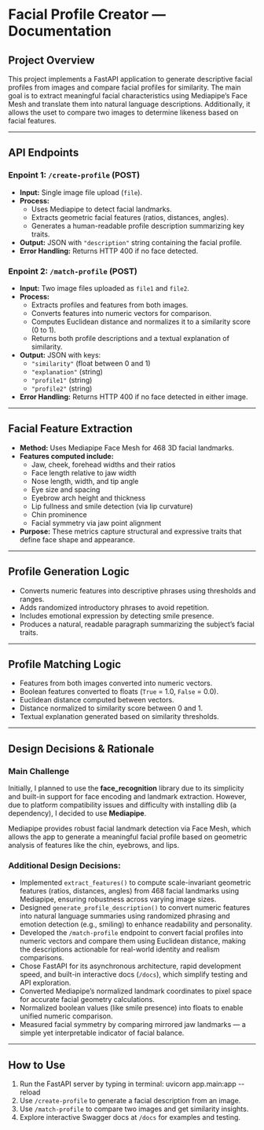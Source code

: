 # Facial Profile Creator — Documentation

## Project Overview

This project implements a FastAPI application to generate descriptive facial profiles from images and compare facial profiles for similarity. The main goal is to extract meaningful facial characteristics using Mediapipe’s Face Mesh and translate them into natural language descriptions. Additionally, it allows the uset to compare two images to determine likeness based on facial features.

---

## API Endpoints

### Enpoint 1: `/create-profile` (POST)

- **Input:** Single image file upload (`file`).  
- **Process:**  
  - Uses Mediapipe to detect facial landmarks.  
  - Extracts geometric facial features (ratios, distances, angles).  
  - Generates a human-readable profile description summarizing key traits.  
- **Output:** JSON with `"description"` string containing the facial profile.  
- **Error Handling:** Returns HTTP 400 if no face detected.

### Enpoint 2: `/match-profile` (POST)

- **Input:** Two image files uploaded as `file1` and `file2`.  
- **Process:**  
  - Extracts profiles and features from both images.  
  - Converts features into numeric vectors for comparison.  
  - Computes Euclidean distance and normalizes it to a similarity score (0 to 1).  
  - Returns both profile descriptions and a textual explanation of similarity.  
- **Output:** JSON with keys:  
  - `"similarity"` (float between 0 and 1)  
  - `"explanation"` (string)  
  - `"profile1"` (string)  
  - `"profile2"` (string)  
- **Error Handling:** Returns HTTP 400 if no face detected in either image.

---

## Facial Feature Extraction

- **Method:** Uses Mediapipe Face Mesh for 468 3D facial landmarks.  
- **Features computed include:**  
  - Jaw, cheek, forehead widths and their ratios  
  - Face length relative to jaw width  
  - Nose length, width, and tip angle  
  - Eye size and spacing  
  - Eyebrow arch height and thickness  
  - Lip fullness and smile detection (via lip curvature)  
  - Chin prominence  
  - Facial symmetry via jaw point alignment  
- **Purpose:** These metrics capture structural and expressive traits that define face shape and appearance.

---

## Profile Generation Logic

- Converts numeric features into descriptive phrases using thresholds and ranges.  
- Adds randomized introductory phrases to avoid repetition.  
- Includes emotional expression by detecting smile presence.  
- Produces a natural, readable paragraph summarizing the subject’s facial traits.

---

## Profile Matching Logic

- Features from both images converted into numeric vectors.  
- Boolean features converted to floats (`True` = 1.0, `False` = 0.0).  
- Euclidean distance computed between vectors.  
- Distance normalized to similarity score between 0 and 1.  
- Textual explanation generated based on similarity thresholds.

---

## Design Decisions & Rationale

### Main Challenge

Initially, I planned to use the **face_recognition** library due to its simplicity and built-in support for face encoding and landmark extraction. However, due to platform compatibility issues and difficulty with installing dlib (a dependency), I decided to use **Mediapipe**.

Mediapipe provides robust facial landmark detection via Face Mesh, which allows the app to generate a meaningful facial profile based on geometric analysis of features like the chin, eyebrows, and lips.

### Additional Design Decisions:

- Implemented `extract_features()` to compute scale-invariant geometric features (ratios, distances, angles) from 468 facial landmarks using Mediapipe, ensuring robustness across varying image sizes.
- Designed `generate_profile_description()` to convert numeric features into natural language summaries using randomized phrasing and emotion detection (e.g., smiling) to enhance readability and personality.
- Developed the `/match-profile` endpoint to convert facial profiles into numeric vectors and compare them using Euclidean distance, making the descriptions actionable for real-world identity and realism comparisons.
- Chose FastAPI for its asynchronous architecture, rapid development speed, and built-in interactive docs (`/docs`), which simplify testing and API exploration.
- Converted Mediapipe’s normalized landmark coordinates to pixel space for accurate facial geometry calculations.
- Normalized boolean values (like smile presence) into floats to enable unified numeric comparison.
- Measured facial symmetry by comparing mirrored jaw landmarks — a simple yet interpretable indicator of facial balance.

---

## How to Use

1. Run the FastAPI server by typing in terminal: uvicorn app.main:app --reload
2. Use `/create-profile` to generate a facial description from an image.  
3. Use `/match-profile` to compare two images and get similarity insights.  
4. Explore interactive Swagger docs at `/docs` for examples and testing.